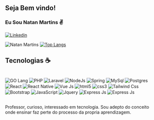 ## Seja Bem vindo! 
### Eu Sou Natan Martins ✌️ 

[![Linkedin](https://img.shields.io/badge/LinkedIn-0077B5?style=for-the-badge&logo=linkedin&logoColor=white)](https://www.linkedin.com/in/natanmartins/)

![Natan Martins ](https://github-readme-stats.vercel.app/api?username=Natannms&show_icons=true&theme=dracula)
[![Top Langs](https://github-readme-stats.vercel.app/api/top-langs/?username=anuraghazra&layout=compact)](https://github.com/anuraghazra/github-readme-stats)

## Tecnologias ☕

<div style="display: inline_block"><br>
    <img src="https://img.shields.io/badge/Go-00ADD8?style=for-the-badge&logo=go&logoColor=white" alt="GO Lang" align="center">
    <img src="https://img.shields.io/badge/PHP-777BB4?style=for-the-badge&logo=php&logoColor=white" alt="PHP" align="center">
    <img src="https://img.shields.io/badge/Laravel-FF2D20?style=for-the-badge&logo=laravel&logoColor=white" alt="Laravel" align="center">
    <img src="https://img.shields.io/badge/Node.js-43853D?style=for-the-badge&logo=node.js&logoColor=white" alt="NodeJs" align="center">
    <img src="https://img.shields.io/badge/Spring-6DB33F?style=for-the-badge&logo=spring&logoColor=white" alt="Spring" align="center">
    <img src="https://img.shields.io/badge/MySQL-00000F?style=for-the-badge&logo=mysql&logoColor=white" alt="MySql" align="center">
    <img src="https://img.shields.io/badge/PostgreSQL-316192?style=for-the-badge&logo=postgresql&logoColor=white" alt="Postgres" align="center">
    <img src="https://img.shields.io/badge/React-20232A?style=for-the-badge&logo=react&logoColor=61DAFB" alt="React" align="center">
    <img src="https://img.shields.io/badge/React_Native-20232A?style=for-the-badge&logo=react&logoColor=61DAFB" alt="React Native" align="center">
    <img src="https://img.shields.io/badge/Vue.js-35495E?style=for-the-badge&logo=vue.js&logoColor=4FC08D" alt="Vue Js" align="center">
    <img src="https://img.shields.io/badge/HTML5-E34F26?style=for-the-badge&logo=html5&logoColor=white" alt="html5" align="center">
    <img src="https://img.shields.io/badge/CSS3-1572B6?style=for-the-badge&logo=css3&logoColor=white" alt="css3" align="center">
    <img src="https://img.shields.io/badge/Tailwind_CSS-38B2AC?style=for-the-badge&logo=tailwind-css&logoColor=white" alt="Tailwind Css" align="center">
    <img src="https://img.shields.io/badge/Bootstrap-563D7C?style=for-the-badge&logo=bootstrap&logoColor=white" alt="Bootstrap" align="center">
    <img src="https://img.shields.io/badge/JavaScript-323330?style=for-the-badge&logo=javascript&logoColor=F7DF1E" alt="JavaScript" align="center">
    <img src="https://img.shields.io/badge/jQuery-0769AD?style=for-the-badge&logo=jquery&logoColor=white" alt="Jquery" align="center">
    <img src="https://img.shields.io/badge/Express.js-404D59?style=for-the-badge" alt="Express Js" align="center">
    <img src="https://img.shields.io/badge/sequelize-323330?style=for-the-badge&logo=sequelize&logoColor=blue" alt="Express Js" align="center">
</div> <br>

Professor, curioso, interessado em tecnologia. Sou adepto do conceito onde ensinar faz perte do processo da propria aprendizagem.